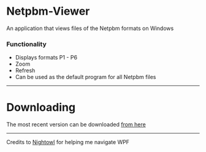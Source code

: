 # Netpbm-Viewer
An application that views files of the Netpbm formats on Windows

### Functionality
- Displays formats P1 - P6
- Zoom
- Refresh
- Can be used as the default program for all Netpbm files

---
# Downloading
The most recent version can be downloaded [from here](https://github.com/jist99/Netpbm-Viewer/releases/download/1.0.1/Netpbm.Viewer.exe)

---
Credits to [Nightowl](https://github.com/nightowl286) for helping me navigate WPF
